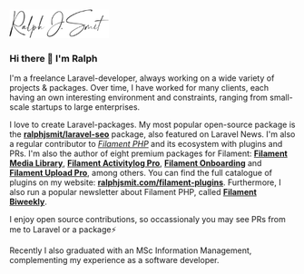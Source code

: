 <p align="left">
  <br />
  <a href="https://ralphjsmit.com">
    <picture>
      <source srcset="./Signature-White.svg" media="(prefers-color-scheme: dark)">
      <img width="175" src="./Signature-Black.svg" alt="Signature">
    </picture>
  </a>
</p>

### Hi there 👋 I'm Ralph

I'm a freelance Laravel-developer, always working on a wide variety of projects & packages. Over time, I have worked for many clients, each having an own interesting environment and constraints, ranging from small-scale startups to large enterprises.

I love to create Laravel-packages. My most popular open-source package is the [**ralphjsmit/laravel-seo**](https://github.com/ralphjsmit/laravel-seo) package, also featured on Laravel News. I'm also a regular contributor to [_Filament PHP_](https://filamentphp.com) and its ecosystem with plugins and PRs. I'm also the author of eight premium packages for Filament: [**Filament Media Library**](https://filamentphp.com/plugins/ralphjsmit-media-library-manager), [**Filament Activitylog Pro**](https://filamentphp.com/plugins/ralphjsmit-activitylog-pro), [**Filament Onboarding**](https://filamentphp.com/plugins/onboarding-manager-pro) and [**Filament Upload Pro**](https://filamentphp.com/plugins/ralphjsmit-upload-pro), among others. You can find the full catalogue of plugins on my website: [**ralphjsmit.com/filament-plugins**](ralphjsmit.com/filament-plugins). Furthermore, I also run a popular newsletter about Filament PHP, called [**Filament Biweekly**](https://ralphjsmit.com/filament-biweekly).

I enjoy open source contributions, so occassionaly you may see PRs from me to Laravel or a package⚡️

Recently I also graduated with an MSc Information Management, complementing my experience as a software developer.


<!--
**ralphjsmit/ralphjsmit** is a ✨ _special_ ✨ repository because its `README.md` (this file) appears on your GitHub profile.

Here are some ideas to get you started:

- 🔭 I’m currently working on ...
- 🌱 I’m currently learning ...
- 👯 I’m looking to collaborate on ...
- 🤔 I’m looking for help with ...
- 💬 Ask me about ...
- 📫 How to reach me: ...
- 😄 Pronouns: ...
- ⚡ Fun fact: ...
-->

